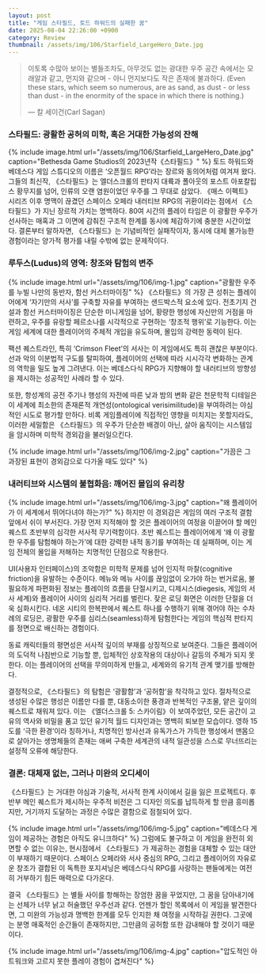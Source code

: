 ```yaml
---
layout: post
title: "게임 스타필드, 토드 하워드의 실패한 꿈"
date: 2025-08-04 22:26:00 +0900
category: Review
thumbnail: /assets/img/106/Starfield_LargeHero_Date.jpg
---
```


> 이토록 수많아 보이는 별들조차도, 아무것도 없는 광대한 우주 공간 속에서는 모래알과 같고, 먼지와 같으며 - 아니 먼지보다도 작은 존재에 불과하다. (Even these stars, which seem so numerous, are as sand, as dust - or less than dust - in the enormity of the space in which there is nothing.)
> <footer>— 칼 세이건(Carl Sagan)</footer>

### 스타필드: 광활한 공허의 미학, 혹은 거대한 가능성의 잔해

{% include image.html url="/assets/img/106/Starfield_LargeHero_Date.jpg" caption="Bethesda Game Studios의 2023년작《스타필드》" %}
토드 하워드와 베데스다 게임 스튜디오의 이름은 ‘오픈월드 RPG’라는 장르와 동의어처럼 여겨져 왔다. 그들의 최신작, 《스타필드》는 엘더스크롤의 판타지 대륙과 폴아웃의 포스트 아포칼립스 황무지를 넘어, 인류의 오랜 염원이었던 우주를 그 무대로 삼았다. 《매스 이펙트》 시리즈 이후 명맥이 끊겼던 스페이스 오페라 내러티브 RPG의 귀환이라는 점에서 《스타필드》가 지닌 장르적 가치는 명백하다. 80여 시간의 플레이 타임은 이 광활한 우주가 선사하는 매혹과 그 이면에 감춰진 구조적 한계를 동시에 체감하기에 충분한 시간이었다. 결론부터 말하자면, 《스타필드》는 기념비적인 실패작이자, 동시에 대체 불가능한 경험이라는 양가적 평가를 내릴 수밖에 없는 문제작이다.

### 루두스(Ludus)의 영역: 창조와 탐험의 변주
{% include image.html url="/assets/img/106/img-1.jpg" caption="광활한 우주를 누빌 나만의 동반자, 함선 커스터마이징" %}
《스타필드》의 가장 큰 성취는 플레이어에게 ‘자기만의 서사’를 구축할 자유를 부여하는 샌드박스적 요소에 있다. 전초기지 건설과 함선 커스터마이징은 단순한 미니게임을 넘어, 황량한 행성에 자신만의 거점을 마련하고, 우주를 유랑할 페르소나를 시각적으로 구현하는 ‘창조적 행위’로 기능한다. 이는 게임 세계에 대한 플레이어의 주체적 개입을 유도하며, 몰입의 강력한 동력이 된다.

팩션 퀘스트라인, 특히 ‘Crimson Fleet’의 서사는 이 게임에서도 특히 괜찮은 부분이다. 선과 악의 이분법적 구도를 탈피하여, 플레이어의 선택에 따라 시시각각 변화하는 관계의 역학을 밀도 높게 그려낸다. 이는 베데스다식 RPG가 지향해야 할 내러티브의 방향성을 제시하는 성공적인 사례라 할 수 있다.

또한, 항성계의 공전 주기나 행성의 자전에 따른 낮과 밤의 변화 같은 천문학적 디테일은 이 세계에 최소한의 존재론적 개연성(ontological verisimilitude)을 부여하려는 야심적인 시도로 평가할 만하다. 비록 게임플레이에 직접적인 영향을 미치지는 못할지라도, 이러한 세밀함은 《스타필드》의 우주가 단순한 배경이 아닌, 살아 움직이는 시스템임을 암시하며 미학적 경외감을 불러일으킨다.

{% include image.html url="/assets/img/106/img-2.jpg" caption="가끔은 그 과장된 표현이 경외감으로 다가올 때도 있다" %}

### 내러티브와 시스템의 불협화음: 깨어진 몰입의 유리창

{% include image.html url="/assets/img/106/img-3.jpg" caption="왜 플레이어가 이 세계에서 뛰어다녀야 하는가?" %}
하지만 이 경외감은 게임의 여러 구조적 결함 앞에서 쉬이 부서진다. 가장 먼저 지적해야 할 것은 플레이어의 여정을 이끌어야 할 메인 퀘스트 초반부의 심각한 서사적 무기력함이다. 초반 퀘스트는 플레이어에게 ‘왜 이 광활한 우주를 탐험해야 하는가’에 대한 강력한 내적 동기를 부여하는 데 실패하며, 이는 게임 전체의 몰입을 저해하는 치명적인 단점으로 작용한다.

UI(사용자 인터페이스)의 조악함은 미학적 문제를 넘어 인지적 마찰(cognitive friction)을 유발하는 수준이다. 메뉴와 메뉴 사이를 끊임없이 오가야 하는 번거로움, 불필요하게 파편화된 정보는 플레이의 흐름을 단절시키고, 디제시스(diegesis, 게임의 서사 세계)와 플레이어 사이의 심리적 거리를 벌린다. 잦은 로딩 화면은 이러한 단절을 더욱 심화시킨다. 네온 시티의 한복판에서 퀘스트 하나를 수행하기 위해 겪어야 하는 수차례의 로딩은, 광활한 우주를 심리스(seamless)하게 탐험한다는 게임의 핵심적 판타지를 정면으로 배신하는 경험이다.

동료 캐릭터들의 평면성은 서사적 깊이의 부재를 상징적으로 보여준다. 그들은 플레이어의 도덕적 나침반으로 기능할 뿐, 입체적인 상호작용의 대상이나 갈등의 주체가 되지 못한다. 이는 플레이어의 선택을 무의미하게 만들고, 세계와의 유기적 관계 맺기를 방해한다.

결정적으로, 《스타필드》의 탐험은 ‘광활함’과 ‘공허함’을 착각하고 있다. 절차적으로 생성된 수많은 행성은 이름만 다를 뿐, 대동소이한 풍경과 반복적인 구조물, 얕은 깊이의 퀘스트로 채워져 있다. 이는 《엘더스크롤 5: 스카이림》이 보여주었던, 모든 공간이 고유의 역사와 비밀을 품고 있던 유기적 월드 디자인과는 명백히 퇴보한 모습이다. 영하 15도를 ‘극한 환경’이라 칭하거나, 치명적인 방사선과 유독가스가 가득한 행성에서 맨몸으로 살아가는 생명체들의 존재는 애써 구축한 세계관의 내적 일관성을 스스로 무너뜨리는 설정적 오류에 해당한다.

### 결론: 대체재 없는, 그러나 미완의 오디세이
《스타필드》는 거대한 야심과 기술적, 서사적 한계 사이에서 길을 잃은 프로젝트다. 후반부 메인 퀘스트가 제시하는 우주적 비전은 그 디자인 의도를 납득하게 할 만큼 흥미롭지만, 거기까지 도달하는 과정은 수많은 결함으로 점철되어 있다.

{% include image.html url="/assets/img/106/img-5.jpg" caption="베데스다 게임이 제공하는 경험은 아직도 유니크하다" %}
그럼에도 불구하고 이 게임을 완전히 외면할 수 없는 이유는, 현시점에서 《스타필드》가 제공하는 경험을 대체할 수 있는 대안이 부재하기 때문이다. 스페이스 오페라와 서사 중심의 RPG, 그리고 플레이어의 자유로운 창조가 결합된 이 독특한 포지셔닝은 베데스다식 RPG를 사랑하는 팬들에게는 여전히 거부하기 힘든 매력으로 다가온다.

결국 《스타필드》는 별들 사이를 항해하는 장엄한 꿈을 꾸었지만, 그 꿈을 담아내기에는 선체가 너무 낡고 허술했던 우주선과 같다. 언젠가 할인 목록에서 이 게임을 발견한다면, 그 미완의 가능성과 명백한 한계를 모두 인지한 채 여정을 시작하길 권한다. 그곳에는 분명 매혹적인 순간들이 존재하지만, 그만큼의 공허함 또한 감내해야 할 것이기 때문이다.

{% include image.html url="/assets/img/106/img-4.jpg" caption="압도적인 아트워크와 고르지 못한 플레이 경험이 겹쳐진다" %}